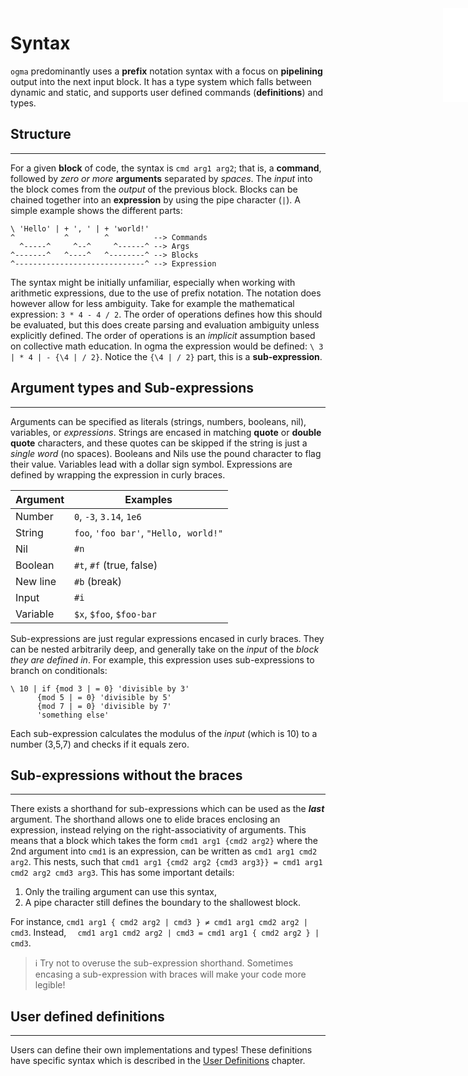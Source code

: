 <iframe src="../.ibox.html?raw=true" style="border:none; position:fixed; width:40px; right:0; z-index=999;"></iframe>

# Syntax

`ogma` predominantly uses a **prefix** notation syntax with a focus on **pipelining** output
into the next input block. It has a type system which falls between dynamic and static, and
supports user defined commands (**definitions**) and types.

## Structure
---
For a given **block** of code, the syntax is `cmd arg1 arg2`; that is,
a **command**, followed by _zero or more_ **arguments** separated by _spaces_.
The _input_ into the block comes from the _output_ of the previous block. Blocks can be
chained together into an **expression** by using the pipe character (`|`).
A simple example shows the different parts:
```plaintext
\ 'Hello' | + ', ' | + 'world!'
^           ^        ^          --> Commands
  ^-----^     ^--^     ^------^ --> Args
^-------^   ^----^   ^--------^ --> Blocks
^-----------------------------^ --> Expression 
```

The syntax might be initially unfamiliar, especially when working with arithmetic
expressions, due to the use of prefix notation. The notation does however allow for less ambiguity. Take
for example the mathematical expression: `3 * 4 - 4 / 2`. The order of operations defines
how this should be evaluated, but this does create parsing and evaluation ambiguity unless
explicitly defined. The order of operations is an _implicit_ assumption based on
collective math education. In ogma the expression would be defined: `\ 3 | * 4 | - {\4 |
/ 2}`. Notice the `{\4 | / 2}` part, this is a **sub-expression**.

## Argument types and Sub-expressions
---
Arguments can be specified as literals (strings, numbers, booleans, nil), variables, or
_expressions_. Strings are encased in matching **quote** or **double quote** characters, and these quotes can
be skipped if the string is just a _single word_ (no spaces). Booleans and Nils use the pound character to flag their
value. Variables lead with a dollar sign symbol. Expressions are defined by wrapping the expression in
curly braces.

| Argument | Examples         |
| -------- | ---------------- |
| Number   | `0`, `-3`, `3.14`, `1e6` |
| String   | `foo`, `'foo bar'`, `"Hello, world!"` |
| Nil      | `#n` |
| Boolean  | `#t`, `#f` (true, false)|
| New line | `#b` (break) |
| Input    | `#i` |
| Variable | `$x`, `$foo`, `$foo-bar` |

Sub-expressions are just regular expressions encased in curly braces. They can be nested
arbitrarily deep, and generally take on the _input_ of the _block they are defined in_. For
example, this expression uses sub-expressions to branch on conditionals:

```plaintext
\ 10 | if {mod 3 | = 0} 'divisible by 3'
	  {mod 5 | = 0} 'divisible by 5'
	  {mod 7 | = 0} 'divisible by 7'
	  'something else'
```

Each sub-expression calculates the modulus of the _input_ (which is 10) to a number (3,5,7) and
checks if it equals zero.

## Sub-expressions without the braces
---
There exists a shorthand for sub-expressions which can be used as the **_last_** argument. The
shorthand allows one to elide braces enclosing an expression, instead relying on
the right-associativity of arguments. This means that a block which takes the form `cmd1 arg1 {cmd2
arg2}` where the 2nd argument into `cmd1` is an expression, can be written as `cmd1 arg1 cmd2 arg2`.
This nests, such that `cmd1 arg1 {cmd2 arg2 {cmd3 arg3}} = cmd1 arg1 cmd2 arg2 cmd3 arg3`. This has
some important details:
1. Only the trailing argument can use this syntax,
2. A pipe character still defines the boundary to the shallowest block.

For instance, `cmd1 arg1 { cmd2 arg2 | cmd3 } ≠ cmd1 arg1 cmd2 arg2 | cmd3`.
Instead, `  cmd1 arg1 cmd2 arg2 | cmd3 = cmd1 arg1 { cmd2 arg2 } | cmd3`.

> ℹ️ Try not to overuse the sub-expression shorthand.
> Sometimes encasing a sub-expression with braces will make your code more legible!

## User defined definitions
---
Users can define their own implementations and types! These definitions have specific syntax which
is described in the [User Definitions](../07%20User%20Definitions?book=true) chapter.

